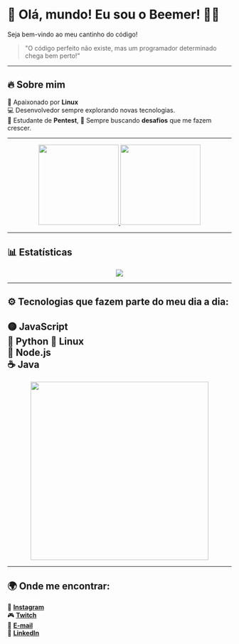 # 👋 Olá, mundo! Eu sou o Beemer! 🧑‍💻

Seja bem-vindo ao meu cantinho do código!   

> "O código perfeito não existe, mas um programador determinado chega bem perto!"   

---

## 🔥 Sobre mim
🐧 Apaixonado por **Linux**  
💻 Desenvolvedor sempre explorando novas tecnologias.  
🔐 Estudante de **Pentest**,
🎯 Sempre buscando **desafios** que me fazem crescer.  

---

<div align="center">
  <a href="https://github.com/BeemerCodes">
    <img height="180em" src="https://github-readme-stats.vercel.app/api?username=BeemerCodes&show_icons=true&theme=tokyonight&include_all_commits=true&count_private=true"/>
    <img height="180em" src="https://github-readme-stats.vercel.app/api/top-langs/?username=BeemerCodes&layout=compact&langs_count=7&theme=tokyonight"/>  
  </a>
</div>

---

## 📊 Estatísticas
<div align="center">
  <img src="https://github-profile-summary-cards.vercel.app/api/cards/profile-details?username=BeemerCodes&theme=tokyonight"/>
</div>

---

## ⚙️ Tecnologias que fazem parte do meu dia a dia:
🟡 **JavaScript**   
🐍 **Python** 
🐧 **Linux**   
🌱 **Node.js**   
☕ **Java**
---

<div align="center">
  <img width="400" src="https://media.giphy.com/media/muGYyrWwxOOMo/giphy.gif">
</div>

---

## 🌍 Onde me encontrar:
📸 [**Instagram**](https://www.instagram.com/pedrolimakkkj/)   
🎮 [**Twitch**](https://www.twitch.tv/beemerlives)   
📩 [**E-mail**](mailto:detonainyoutub@gmail.com)   
🔗 [**LinkedIn**](https://www.linkedin.com/in/pedro-lima-dev/)  
  
